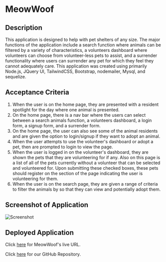 # MeowWoof

## Description
This application is designed to help with pet shelters of any size. The major functions of the application include a search function where animals can be filtered by a variety of characteristics, a volunteers dashboard where volunteers can choose from volunteer-less pets to assist, and a surrender functionality where users can surrender any pet for which they feel they cannot adequately care. This application was created using primarily Node.js, JQuery UI, TailwindCSS, Bootstrap, nodemailer,  Mysql, and sequelize. 

## Acceptance Criteria
1. When the user is on the home page, they are presented with a resident spotlight for the day where one animal is presented.
2. On the home page, there is a nav bar where the users can select between a search animals function, a volunteers dashboard, a login form, a signup form, and a surrender form. 
3. On the home page, the user can also see some of the animal residents and are given the option to login/signup if they want to adopt an animal. 
4. When the user attempts to use the volunteer's dashboard or adopt a pet, then are prompted to login to view the page.
5. When the user is logged in on the volunteer's dashboard, they are shown the pets that they are volunteering for if any. Also on this page is a list of all of the pets currently without a volunteer that can be selected and volunteered for. Upon submitting these checked boxes, these pets should register on the section of the page indicating the user is volunteering for them. 
6. When the user is on the search page, they are given a range of criteria to filter the animals by so that they can view and potentially adopt them. 

## Screenshot of Application
![Screenshot](.png)

## Deployed Application
Click [here](https://) for MeowWoof's live URL.

Click [here](https://github.com/TeryKing/Project-MeowWoof) for our GitHub Repository.